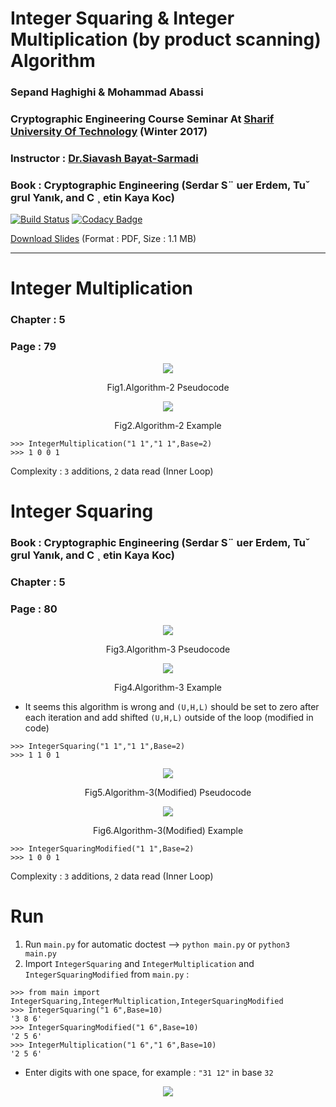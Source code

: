 # Integer Squaring & Integer Multiplication (by product scanning) Algorithm #

### Sepand Haghighi & Mohammad Abassi

### Cryptographic Engineering Course Seminar At [Sharif University Of Technology](http://www.sharif.ir/ "Sharif University Of Technology") (Winter 2017)
### Instructor : [Dr.Siavash Bayat-Sarmadi](http://sharif.edu/~sbayat/ "http://sharif.edu/~sbayat/")
### Book : Cryptographic Engineering (Serdar S¨ uer Erdem, Tuˇ grul Yanık, and C ¸ etin Kaya Koc)	 
[![Build Status](https://travis-ci.org/sepandhaghighi/Integer-Squaring.svg?branch=master)](https://travis-ci.org/sepandhaghighi/Integer-Squaring)
[![Codacy Badge](https://api.codacy.com/project/badge/Grade/0f5fc6d4f3e84a06b004a716dc1ece6e)](https://www.codacy.com/app/sepand-haghighi/Integer-Squaring?utm_source=github.com&amp;utm_medium=referral&amp;utm_content=sepandhaghighi/Integer-Squaring&amp;utm_campaign=Badge_Grade)

[Download Slides](files/Slides.pdf "Slides") (Format : PDF, Size : 1.1 MB)

----------
# Integer Multiplication
							
### Chapter : 5					
				
### Page : 79				


<div align="center">

<img src="files/algorithm2.png">
<p>Fig1.Algorithm-2 Pseudocode</p>
<img src="files/example3.png">
<p>Fig2.Algorithm-2 Example</p>

</div> 

```
>>> IntegerMultiplication("1 1","1 1",Base=2)
>>> 1 0 0 1 
```
Complexity : `3` additions, `2` data read (Inner Loop)



# Integer Squaring
### Book : Cryptographic Engineering (Serdar S¨ uer Erdem, Tuˇ grul Yanık, and C ¸ etin Kaya Koc)				
				
### Chapter : 5					
				
### Page : 80				


<div align="center">

<img src="files/algorithm3.png">
<p>Fig3.Algorithm-3 Pseudocode</p>
<img src="files/example1.png">
<p>Fig4.Algorithm-3 Example</p>
</div>

* It seems this algorithm is wrong and `(U,H,L)` should be set to zero after each iteration and add shifted `(U,H,L)` outside of the loop (modified in code)
									
```
>>> IntegerSquaring("1 1","1 1",Base=2)
>>> 1 1 0 1 
```
<div align="center">
<img src="files/algorithm3_modified.png">
<p>Fig5.Algorithm-3(Modified) Pseudocode</p>
<img src="files/example2.png">
<p>Fig6.Algorithm-3(Modified) Example</p>


</div> 

```
>>> IntegerSquaringModified("1 1",Base=2)
>>> 1 0 0 1 
```
Complexity : `3` additions, `2` data read (Inner Loop)

# Run

1. Run `main.py` for automatic doctest --> `python main.py` or `python3 main.py`
2. Import `IntegerSquaring` and `IntegerMultiplication` and `IntegerSquaringModified` from `main.py` :
```
>>> from main import IntegerSquaring,IntegerMultiplication,IntegerSquaringModified
>>> IntegerSquaring("1 6",Base=10)
'3 8 6'
>>> IntegerSquaringModified("1 6",Base=10)
'2 5 6'
>>> IntegerMultiplication("1 6","1 6",Base=10)
'2 5 6'
```

* Enter digits with one space, for example : `"31 12"` in base `32`

<div align="center">

<a href="https://asciinema.org/a/155064" target="_blank"><img src="https://asciinema.org/a/155064.png" /></a>

</div>

